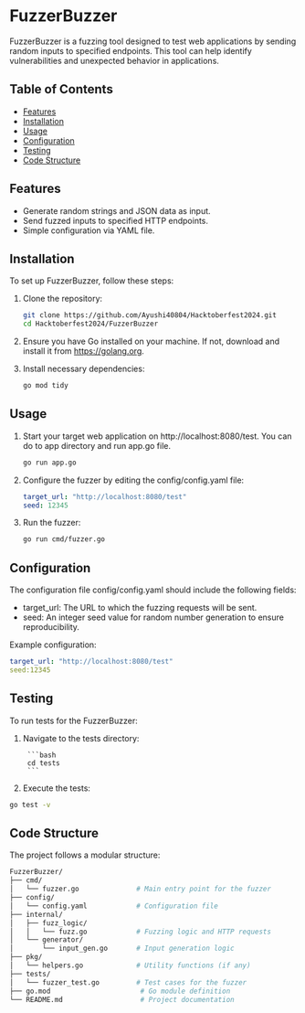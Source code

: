 # FuzzerBuzzer

FuzzerBuzzer is a fuzzing tool designed to test web applications by sending random inputs to specified endpoints. This tool can help identify vulnerabilities and unexpected behavior in applications.

## Table of Contents

- [Features](#features)
- [Installation](#installation)
- [Usage](#usage)
- [Configuration](#configuration)
- [Testing](#testing)
- [Code Structure](#code-structure)

## Features

- Generate random strings and JSON data as input.
- Send fuzzed inputs to specified HTTP endpoints.
- Simple configuration via YAML file.

## Installation

To set up FuzzerBuzzer, follow these steps:

1. Clone the repository:
   ```bash
   git clone https://github.com/Ayushi40804/Hacktoberfest2024.git
   cd Hacktoberfest2024/FuzzerBuzzer
2. Ensure you have Go installed on your machine. If not, download and install it from https://golang.org.

3. Install necessary dependencies:

    ```bash
    go mod tidy
    ```
## Usage
1. Start your target web application on http://localhost:8080/test. You can do to app directory and run app.go file.
    
    ```bash
    go run app.go
    ```

2. Configure the fuzzer by editing the config/config.yaml file:
    
    ```yaml
    target_url: "http://localhost:8080/test"
    seed: 12345
    ```
3. Run the fuzzer:

    ```bash
    go run cmd/fuzzer.go
    ```
## Configuration
The configuration file config/config.yaml should include the following fields:

 - target_url: The URL to which the fuzzing requests will be sent.
 - seed: An integer seed value for random number generation to ensure reproducibility.

Example configuration:
    
```yaml
target_url: "http://localhost:8080/test"
seed:12345
```

## Testing
To run tests for the FuzzerBuzzer:

1. Navigate to the tests directory:
    
        ```bash
        cd tests
        ```
2. Execute the tests:

```bash
go test -v
```
## Code Structure
The project follows a modular structure:

```bash
FuzzerBuzzer/
├── cmd/
│   └── fuzzer.go              # Main entry point for the fuzzer
├── config/
│   └── config.yaml            # Configuration file
├── internal/
│   ├── fuzz_logic/
│   │   └── fuzz.go            # Fuzzing logic and HTTP requests
│   └── generator/
│       └── input_gen.go       # Input generation logic
├── pkg/
│   └── helpers.go             # Utility functions (if any)
├── tests/
│   └── fuzzer_test.go         # Test cases for the fuzzer
├── go.mod                      # Go module definition
└── README.md                   # Project documentation